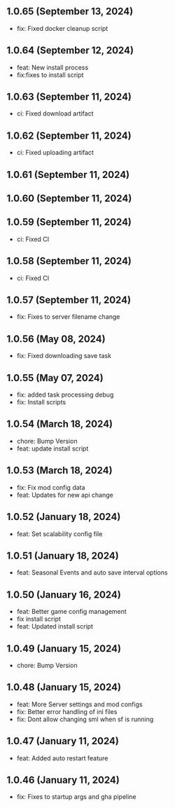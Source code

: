 ## 1.0.65 (September 13, 2024)
  - fix: Fixed docker cleanup script

## 1.0.64 (September 12, 2024)
  - feat: New install process
  - fix:fixes to install script

## 1.0.63 (September 11, 2024)
  - ci: Fixed download artifact

## 1.0.62 (September 11, 2024)
  - ci: Fixed uploading artifact

## 1.0.61 (September 11, 2024)


## 1.0.60 (September 11, 2024)


## 1.0.59 (September 11, 2024)
  - ci: Fixed CI

## 1.0.58 (September 11, 2024)
  - ci: Fixed CI

## 1.0.57 (September 11, 2024)
  - fix: Fixes to server filename change

## 1.0.56 (May 08, 2024)
  - fix: Fixed downloading save task

## 1.0.55 (May 07, 2024)
  - fix: added task processing debug
  - fix: Install scripts

## 1.0.54 (March 18, 2024)
  - chore: Bump Version
  - feat: update install script

## 1.0.53 (March 18, 2024)
  - fix: Fix mod config data
  - feat: Updates for new api change

## 1.0.52 (January 18, 2024)
  - feat: Set scalability config file

## 1.0.51 (January 18, 2024)
  - feat: Seasonal Events and auto save interval options

## 1.0.50 (January 16, 2024)
  - feat: Better game config management
  - fix install script
  - feat: Updated install script

## 1.0.49 (January 15, 2024)
  - chore: Bump Version

## 1.0.48 (January 15, 2024)
  - feat: More Server settings and mod configs
  - fix: Better error handling of ini files
  - fix: Dont allow changing sml when sf is running

## 1.0.47 (January 11, 2024)
  - feat: Added auto restart feature

## 1.0.46 (January 11, 2024)
  - fix: Fixes to startup args and gha pipeline


